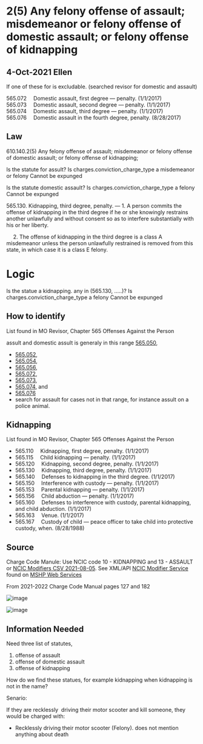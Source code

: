 # 2(5)  Any felony offense of assault; misdemeanor or felony offense of domestic assault; or felony offense of kidnapping

## 4-Oct-2021 Ellen
If one of these for is excludable. (searched revisor for domestic and assault)

565.072  	Domestic assault, first degree — penalty. (1/1/2017)		
565.073  	Domestic assault, second degree — penalty. (1/1/2017)		
565.074  	Domestic assault, third degree — penalty. (1/1/2017)		
565.076  	Domestic assault in the fourth degree, penalty. (8/28/2017)

## Law

610.140.2(5)  Any felony offense of assault; misdemeanor or felony offense of domestic assault; or felony offense of kidnapping;

Is the statute for assult?
   Is charges.conviction_charge_type a misdemeanor or felony
       Cannot be expunged

Is the statute domestic assault?
   Is charges.conviction_charge_type a felony
       Cannot be expunged
       
       
       
565.130.  Kidnapping, third degree, penalty. — 1.  A person commits the offense of kidnapping in the third degree if he or she knowingly restrains another unlawfully and without consent so as to interfere substantially with his or her liberty.

  2.  The offense of kidnapping in the third degree is a class A misdemeanor unless the person unlawfully restrained is removed from this state, in which case it is a class E felony.

# Logic 
Is the statue a kidnapping. any in  (565.130, .....)?
   Is charges.conviction_charge_type a felony
       Cannot be expunged
       
       
## How to identify
List found in MO Revisor, Chapter 565 Offenses Against the Person

assult and domestic assult is generaly in this range [565.050](https://www.revisor.mo.gov/main/OneSection.aspx?section=565.050),
* [565.052](https://www.revisor.mo.gov/main/OneSection.aspx?section=565.052),
* [565.054](https://www.revisor.mo.gov/main/OneSection.aspx?section=565.054),
* [565.056](https://www.revisor.mo.gov/main/OneSection.aspx?section=565.056),
* [565.072](https://www.revisor.mo.gov/main/OneSection.aspx?section=565.072),
* [565.073](https://www.revisor.mo.gov/main/OneSection.aspx?section=565.073),
* [565.074](https://www.revisor.mo.gov/main/OneSection.aspx?section=565.074), and
* [565.076](https://www.revisor.mo.gov/main/OneSection.aspx?section=565.076) 
* search for assault for cases not in that range, for instance assult on a police animal.


## Kidnapping

List found in MO Revisor, Chapter 565 Offenses Against the Person

* 565.110  	Kidnapping, first degree, penalty. (1/1/2017)		
* 565.115  	Child kidnapping — penalty. (1/1/2017)		
* 565.120  	Kidnapping, second degree, penalty. (1/1/2017)		
* 565.130  	Kidnapping, third degree, penalty. (1/1/2017)		
* 565.140  	Defenses to kidnapping in the third degree. (1/1/2017)		
* 565.150  	Interference with custody — penalty. (1/1/2017)		
* 565.153  	Parental kidnapping — penalty. (1/1/2017)		
* 565.156  	Child abduction — penalty. (1/1/2017)		
* 565.160  	Defenses to interference with custody, parental kidnapping, and child abduction. (1/1/2017)		
* 565.163  	Venue. (1/1/2017)		
* 565.167  	Custody of child — peace officer to take child into protective custody, when. (8/28/1988)

## Source


Charge Code Manule:  Use NCIC code 10 - KIDNAPPING and 13 - ASSAULT  or [NCIC Modifiers CSV 2021-08-05](https://www.mshp.dps.missouri.gov/MSHPWeb/PatrolDivisions/CRID/NCICModifiersCSV2021-8-5.csv). See XML/API [NCIC Modifier Service](https://www.mshp.dps.mo.gov/cj08service/api/NcicModifier/xml) found on [MSHP Web Services](https://www.mshp.dps.missouri.gov/CJ08Client/Home/WebService)

From 2021-2022 Charge Code Manual pages 127 and 182

![image](https://user-images.githubusercontent.com/447024/133735229-59de831d-85e1-4816-a5f8-86aeb9d22b6d.png)


![image](https://user-images.githubusercontent.com/447024/133735318-95e70a94-5680-4934-923d-6a1be25111b9.png)



## Information Needed

Need three list of statutes,  

1. offense of assault
2. offense of domestic assault
3. offense of kidnapping

How do we find these statues, for example kidnapping when kidnapping is not in the name?



Senario:

If they are recklessly  driving their motor scooter and kill someone, they would be charged with:
* Recklessly driving their motor scooter (Felony). does not mention anything about death

